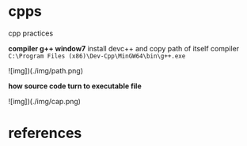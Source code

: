 # cpps
cpp practices

**compiler g++ window7**
install devc++ and copy path of itself compiler `C:\Program Files (x86)\Dev-Cpp\MinGW64\bin\g++.exe`

![img])(./img/path.png)

**how source code turn to executable file**

![img])(./img/cap.png)

# references